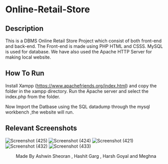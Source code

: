 # Online-Retail-Store

## Description
This is a DBMS Online Retail Store Project which consist of both front-end and back-end.
The Front-end is made using PHP HTML and CSSS. MySQL is used for database. We have also used the Apache HTTP Server for making local website.

## How To Run
Install Xampp (https://www.apachefriends.org/index.html) and copy the folder in the xampp directory. Run the Apache server and select the index.php from the folder.

Now Import the Datbase using the SQL datadump through the mysql workbench ,the website will run.

## Relevant Screenshots
![Screenshot (425)](https://user-images.githubusercontent.com/88393756/170465740-f54e1c8f-f3ec-43d6-be0d-42a58b1b0917.png)
![Screenshot (424)](https://user-images.githubusercontent.com/88393756/170465754-4bb238e2-6547-4f6c-9dc5-31804b7fd988.png)
![Screenshot (421)](https://user-images.githubusercontent.com/88393756/170465774-2806c420-2dd7-4f76-b640-bb6e37c23a9b.png)
![Screenshot (432)](https://user-images.githubusercontent.com/88393756/170465786-2fc72fa0-c801-4f71-b8b6-f24e5940c4dd.png)
![Screenshot (433)](https://user-images.githubusercontent.com/88393756/170465799-9fcf09c5-6fac-4412-8a5e-30f2577b8458.png)

<p align="center">
Made By Ashwin Sheoran , Hashit Garg , Harsh Goyal and Meghna
